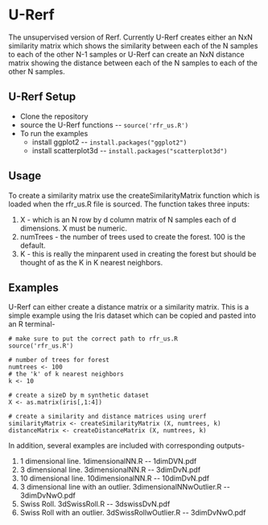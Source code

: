 # U-Rerf
The unsupervised version of Rerf.  Currently U-Rerf creates either an NxN similarity matrix which shows the similarity between each of the N samples to each of the other N-1 samples or U-Rerf can create an NxN distance matrix showing the distance between each of the N samples to each of the other N samples.

## U-Rerf Setup
* Clone the repository
* source the U-Rerf functions -- `source('rfr_us.R')`
* To run the examples
  * install ggplot2 -- `install.packages("ggplot2")`
  * install scatterplot3d -- `install.packages("scatterplot3d")`
  
## Usage
To create a similarity matrix use the createSimilarityMatrix function which is loaded when the rfr_us.R file is sourced.  The function takes three inputs:
1. X - which is an N row by d column matrix of N samples each of d dimensions.  X must be numeric.
1. numTrees - the number of trees used to create the forest.  100 is the default.
1. K - this is really the minparent used in creating the forest but should be thought of as the K in K nearest neighbors.

## Examples
U-Rerf can either create a distance matrix or a similarity matrix.  This is a simple example using the Iris dataset which can be copied and pasted into an R terminal-
```
# make sure to put the correct path to rfr_us.R
source('rfr_us.R')

# number of trees for forest
numtrees <- 100
# the 'k' of k nearest neighbors
k <- 10

# create a sizeD by m synthetic dataset
X <- as.matrix(iris[,1:4])

# create a similarity and distance matrices using urerf
similarityMatrix <- createSimilarityMatrix (X, numtrees, k)
distanceMatrix <- createDistanceMatrix (X, numtrees, k)
```

In addition, several examples are included with corresponding outputs-
1. 1 dimensional line.  1dimensionalNN.R -- 1dimDVN.pdf
1. 3 dimensional line.  3dimensionalNN.R -- 3dimDvN.pdf
1. 10 dimensional line.  10dimensionalNN.R -- 10dimDvN.pdf
1. 3 dimensional line with an outlier.  3dimensionalNNwOutlier.R -- 3dimDvNwO.pdf
1. Swiss Roll.  3dSwissRoll.R -- 3dswissDvN.pdf
1. Swiss Roll with an outlier.  3dSwissRollwOutlier.R -- 3dimDvNwO.pdf
